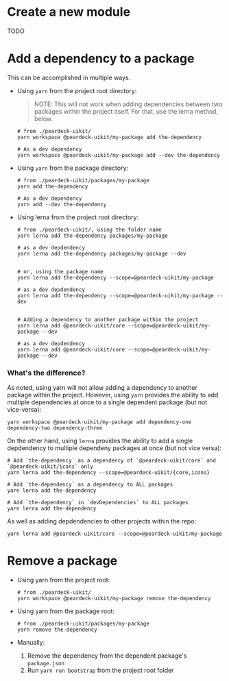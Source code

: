 # Create a new module

TODO

# Add a dependency to a package

This can be accomplished in multiple ways.

* Using `yarn` from the project root directory:

    > NOTE: This will not work when adding dependencies between two packages within the project itself. For that, use the lerna method, below.

    ```
    # from ./peardeck-uikit/
    yarn workspace @peardeck-uikit/my-package add the-dependency

    # As a dev dependency
    yarn workspace @peardeck-uikit/my-package add --dev the-dependency
    ```

* Using `yarn` from the package directory:

    ```
    # from ./peardeck-uikit/packages/my-package
    yarn add the-dependency

    # As a dev dependency
    yarn add --dev the-dependency
    ```

* Using lerna from the project root directory:

    ```
    # from ./peardeck-uikit/, using the folder name
    yarn lerna add the-dependency packages/my-package

    # as a dev depdendency
    yarn lerna add the-dependency packages/my-package --dev


    # or, using the package name
    yarn lerna add the-dependency --scope=@peardeck-uikit/my-package

    # as a dev depdendency
    yarn lerna add the-dependency --scope=@peardeck-uikit/my-package --dev


    # Adding a dependency to another package within the project
    yarn lerna add @peardeck-uikit/core --scope=@peardeck-uikit/my-package --dev

    # as a dev depdendency
    yarn lerna add @peardeck-uikit/core --scope=@peardeck-uikit/my-package --dev
    ```

### What's the difference?

As noted, using yarn will not allow adding a dependency to another package within the project. However, using `yarn` provides the ability to add multiple dependencies at once to a single dependent package (but not vice-versa):

```
yarn workspace @peardeck-uikit/my-package add dependency-one dependency-two dependency-three
```

On the other hand, using `lerna` provides the ability to add a single depdendency to multiple dependeny packages at once (but not vice versa):

```
# Add `the-dependency` as a dependency of `@peardeck-uikit/core` and `@peardeck-uikit/icons` only
yarn lerna add the-dependency --scope=@peardeck-uikit/{core,icons}

# Add `the-dependency` as a dependency to ALL packages
yarn lerna add the-dependency

# Add `the-dependency` in `devDependencies` to ALL packages
yarn lerna add the-dependency
```

As well as adding depdendencies to other projects within the repo:

```
yarn lerna add @peardeck-uikit/core --scope=@peardeck-uikit/my-package
```

# Remove a package

* Using yarn from the project root:

  ```
  # from ./peardeck-uikit/
  yarn workspace @peardeck-uikit/my-package remove the-dependency
  ```

* Using yarn from the package root:

  ```
  # from ./peardeck-uikit/packages/my-package
  yarn remove the-dependency
  ```

* Manually:

   1. Remove the dependency from the dependent package's `package.json`
   2. Run `yarn run bootstrap` from the project root folder
